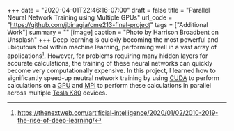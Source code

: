 +++
date = "2020-04-01T22:46:16-07:00"
draft = false
title = "Parallel Neural Network Training using Multiple GPUs"
url_code = "https://github.com/jbinagia/cme213-final-project"
tags = ["Additional Work"]
summary = ""
[image]
  caption = "Photo by Harrison Broadbent on Unsplash"
+++
Deep learning is quickly becoming the most powerful and ubiqutous tool within machine learning, performing well in a vast array of applications[^1]. However, for problems requiring many hidden layers for accurate calculations, the training of these neural networks can quickly become very computationally expensive. In this project, I learned how to significantly speed-up neutral network training by using [CUDA](https://en.wikipedia.org/wiki/CUDA?oldformat=true) to perform calculations on a [GPU](https://en.wikipedia.org/wiki/Graphics_processing_unit?oldformat=true) and [MPI](https://en.wikipedia.org/wiki/Message_Passing_Interface?oldformat=true) to perform these calculations in parallel across multiple [Tesla K80](https://en.wikipedia.org/wiki/Nvidia_Tesla?oldformat=true) devices.

[^1]: https://thenextweb.com/artificial-intelligence/2020/01/02/2010-2019-the-rise-of-deep-learning/
